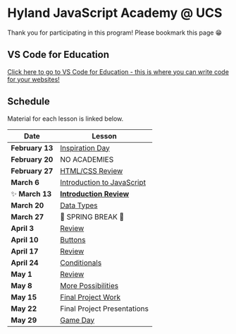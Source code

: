 # Hyland JavaScript Academy @ UCS
Thank you for participating in this program! Please bookmark this page 😁

## VS Code for Education
[Click here to go to VS Code for Education - this is where you can write code for your websites!](https://vscodeedu.com/my-work/projects)

## Schedule
Material for each lesson is linked below.

| Date | Lesson |
|-|-|
| **February 13** | [Inspiration Day](InspirationDay/StudentDesc.md) |
| **February 20** | NO ACADEMIES |
| **February 27** | [HTML/CSS Review](HtmlCssReview/StudentDesc.md)|
| **March 6** | [Introduction to JavaScript](IntroToJS/StudentDesc.md) |
| ✨ **March 13** | **[Introduction Review](IntroReview/StudentDesc.md)** |
| **March 20** | [Data Types](DataTypes/StudentDesc.md) |
| **March 27** | 🌷 SPRING BREAK 🌷 |
| **April 3** | [Review](DataTypesReview/StudentDesc.md) |
| **April 10** | [Buttons](Buttons/StudentDesc.md) |
| **April 17** | [Review](Review/StudentDesc.md) |
| **April 24** | [Conditionals](Conditionals/StudentDesc.md) |
| **May 1** | [Review](ConditionalsReview/StudentDesc.md) |
| **May 8** | [More Possibilities](Possibilities/StudentDesc.md) |
| **May 15** | [Final Project Work](FinalProjectWork/StudentDesc.md) |
| **May 22** | Final Project Presentations |
| **May 29** | [Game Day](GameDay/StudentDesc.md) |
